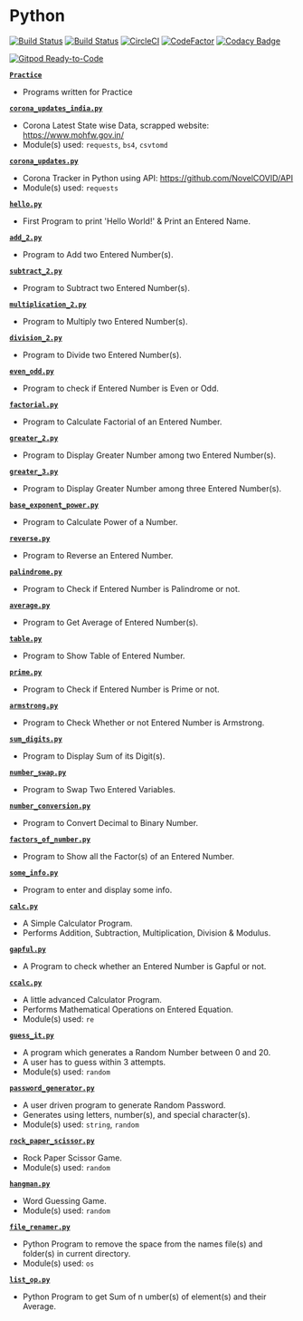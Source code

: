 # Python

[![Build Status](https://github.com/crazyuploader/Python/workflows/Python/badge.svg?branch=master)](https://github.com/crazyuploader/Python/actions)
[![Build Status](https://travis-ci.com/crazyuploader/Python.svg?branch=master)](https://travis-ci.com/crazyuploader/Python)
[![CircleCI](https://circleci.com/gh/crazyuploader/Python/tree/master.svg?style=svg)](https://circleci.com/gh/crazyuploader/Python/tree/master)
[![CodeFactor](https://www.codefactor.io/repository/github/crazyuploader/python/badge)](https://www.codefactor.io/repository/github/crazyuploader/python)
[![Codacy Badge](https://api.codacy.com/project/badge/Grade/5c873e8a1a16464faf7dbb5987ef8cef)](https://app.codacy.com/manual/jugalkishor839/Python?utm_source=github.com&utm_medium=referral&utm_content=crazyuploader/Python&utm_campaign=Badge_Grade_Dashboard)

[![Gitpod Ready-to-Code](https://img.shields.io/badge/Gitpod-Ready--to--Code-blue?logo=gitpod)](https://gitpod.io/#https://github.com/crazyuploader/Python)

<!--## My Python Programs which can be run online [HERE](https://python.jugalkishore.repl.run).-->

**[`Practice`](Practice)**

- Programs written for Practice

**[`corona_updates_india.py`](corona_updates_india.py)**

- Corona Latest State wise Data, scrapped website: https://www.mohfw.gov.in/
- Module(s) used: `requests`, `bs4`, `csvtomd`

**[`corona_updates.py`](corona_updates.py)**

- Corona Tracker in Python using API: https://github.com/NovelCOVID/API
- Module(s) used: `requests`

**[`hello.py`](hello.py)**

- First Program to print 'Hello World!' & Print an Entered Name.

**[`add_2.py`](add_2.py)**

- Program to Add two Entered Number(s).

**[`subtract_2.py`](subtract_2.py)**

- Program to Subtract two Entered Number(s).

**[`multiplication_2.py`](multiplication_2.py)**

- Program to Multiply two Entered Number(s).

**[`division_2.py`](division_2.py)**

- Program to Divide two Entered Number(s).

**[`even_odd.py`](even_odd.py)**

- Program to check if Entered Number is Even or Odd.

**[`factorial.py`](factorial.py)**

- Program to Calculate Factorial of an Entered Number.

**[`greater_2.py`](greater_2.py)**

- Program to Display Greater Number among two Entered Number(s).

**[`greater_3.py`](greater_3.py)**

- Program to Display Greater Number among three Entered Number(s).

**[`base_exponent_power.py`](base_exponent_power.py)**

- Program to Calculate Power of a Number.

**[`reverse.py`](reverse.py)**

- Program to Reverse an Entered Number.

**[`palindrome.py`](palindrome.py)**

- Program to Check if Entered Number is Palindrome or not.

**[`average.py`](average.py)**

- Program to Get Average of Entered Number(s).

**[`table.py`](table.py)**

- Program to Show Table of Entered Number.

**[`prime.py`](prime.py)**

- Program to Check if Entered Number is Prime or not.

**[`armstrong.py`](armstrong.py)**

- Program to Check Whether or not Entered Number is Armstrong.

**[`sum_digits.py`](sum_digits.py)**

- Program to Display Sum of its Digit(s).

**[`number_swap.py`](number_swap.py)**

- Program to Swap Two Entered Variables.

**[`number_conversion.py`](number_conversion.py)**

- Program to Convert Decimal to Binary Number.

**[`factors_of_number.py`](factors_of_number.py)**

- Program to Show all the Factor(s) of an Entered Number.

**[`some_info.py`](some_info.py)**

- Program to enter and display some info.

**[`calc.py`](calc.py)**

- A Simple Calculator Program.
- Performs Addition, Subtraction, Multiplication, Division & Modulus.

**[`gapful.py`](gapful.py)**

- A Program to check whether an Entered Number is Gapful or not.

**[`ccalc.py`](ccalc.py)**

- A little advanced Calculator Program.
- Performs Mathematical Operations on Entered Equation.
- Module(s) used: `re`

**[`guess_it.py`](guess_it.py)**

- A program which generates a Random Number between 0 and 20.
- A user has to guess within 3 attempts.
- Module(s) used: `random`

**[`password_generator.py`](password_generator.py)**

- A user driven program to generate Random Password.
- Generates using letters, number(s), and special character(s).
- Module(s) used: `string`, `random`

**[`rock_paper_scissor.py`](rock_paper_scissor.py)**

- Rock Paper Scissor Game.
- Module(s) used: `random`

**[`hangman.py`](hangman.py)**

- Word Guessing Game.
- Module(s) used: `random`

**[`file_renamer.py`](file_renamer.py)**

- Python Program to remove the space from the names file(s) and folder(s) in
  current directory.
- Module(s) used: `os`

**[`list_op.py`](list_op.py)**

- Python Program to get Sum of n umber(s) of element(s) and their Average.

